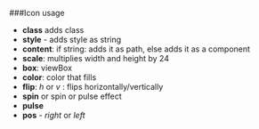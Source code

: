 ###Icon usage

- **class** adds class
- **style** - adds style as string
- **content**: if string: adds it as path, else adds it as a component
- **scale**: multiplies width and height by 24
- **box**: viewBox
- **color**: color that fills 
- **flip**: _h_ or _v_ : flips horizontally/vertically
- **spin** or spin or pulse effect
- **pulse**
- **pos** - _right_ or _left_
